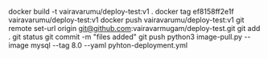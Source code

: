 docker build -t vairavarumu/deploy-test:v1 .
docker tag ef8158ff2e1f vairavarumu/deploy-test:v1
docker push vairavarumu/deploy-test:v1 
git remote set-url origin git@github.com:vairavarmugam/deploy-test.git
git add .
git status
git commit -m "files added"
git push
python3 image-pull.py --image mysql --tag 8.0 --yaml pyhton-deployment.yml
